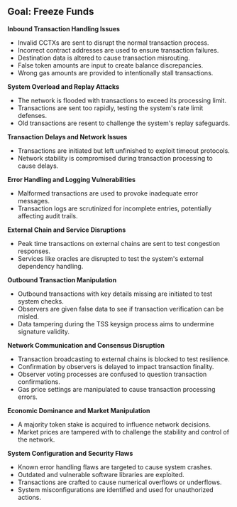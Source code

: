## Goal: Freeze Funds

**Inbound Transaction Handling Issues**
- Invalid CCTXs are sent to disrupt the normal transaction process.
- Incorrect contract addresses are used to ensure transaction failures.
- Destination data is altered to cause transaction misrouting.
- False token amounts are input to create balance discrepancies.
- Wrong gas amounts are provided to intentionally stall transactions.

**System Overload and Replay Attacks**
- The network is flooded with transactions to exceed its processing limit.
- Transactions are sent too rapidly, testing the system's rate limit defenses.
- Old transactions are resent to challenge the system's replay safeguards.

**Transaction Delays and Network Issues**
- Transactions are initiated but left unfinished to exploit timeout protocols.
- Network stability is compromised during transaction processing to cause delays.

**Error Handling and Logging Vulnerabilities**
- Malformed transactions are used to provoke inadequate error messages.
- Transaction logs are scrutinized for incomplete entries, potentially affecting audit trails.

**External Chain and Service Disruptions**
- Peak time transactions on external chains are sent to test congestion responses.
- Services like oracles are disrupted to test the system's external dependency handling.

**Outbound Transaction Manipulation**
- Outbound transactions with key details missing are initiated to test system checks.
- Observers are given false data to see if transaction verification can be misled.
- Data tampering during the TSS keysign process aims to undermine signature validity.

**Network Communication and Consensus Disruption**
- Transaction broadcasting to external chains is blocked to test resilience.
- Confirmation by observers is delayed to impact transaction finality.
- Observer voting processes are confused to question transaction confirmations.
- Gas price settings are manipulated to cause transaction processing errors.

**Economic Dominance and Market Manipulation**
- A majority token stake is acquired to influence network decisions.
- Market prices are tampered with to challenge the stability and control of the network.

**System Configuration and Security Flaws**
- Known error handling flaws are targeted to cause system crashes.
- Outdated and vulnerable software libraries are exploited.
- Transactions are crafted to cause numerical overflows or underflows.
- System misconfigurations are identified and used for unauthorized actions.

